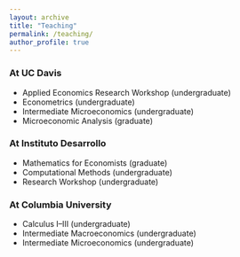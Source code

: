 ```yaml
---
layout: archive
title: "Teaching"
permalink: /teaching/
author_profile: true
---
```


### At UC Davis
 * Applied Economics Research Workshop (undergraduate)
 * Econometrics (undergraduate)
 * Intermediate Microeconomics (undergraduate)
 * Microeconomic Analysis (graduate)

### At Instituto Desarrollo 
 * Mathematics for Economists (graduate)
 * Computational Methods (undergraduate)
 * Research Workshop (undergraduate)

### At Columbia University
 * Calculus I–III (undergraduate)
 * Intermediate Macroeconomics (undergraduate)
 * Intermediate Microeconomics (undergraduate)

